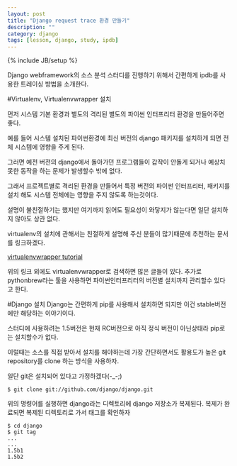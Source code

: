 ```yaml
---
layout: post
title: "Django request trace 환경 만들기"
description: ""
category: django
tags: [lesson, django, study, ipdb]
---
```

{% include JB/setup %}

Django webframework의 소스 분석 스터디를 진행하기 위해서 간편하게 ipdb를 사용한 트레이싱 방법을 소개한다.

#Virtualenv, Virtualenvwrapper 설치

먼저 시스템 기본 환경과 별도의 격리된 별도의 파이썬 인터프리터 환경을 만들어주면 좋다.

예를 들어 시스템 설치된 파이썬환경에 최신 버전의 django 패키지를 설치하게 되면 전체 시스템에 영향을 주게 된다.

그러면 예전 버전의 django에서 돌아가던 프로그램들이 갑작이 안돌게 되거나 예상치 못한 동작을 하는 문제가 발생할수 밖에 없다.

그래서 프로젝트별로 격리된 환경을 만들어서 특정 버전의 파이썬 인터프리터, 패키지를 설치 해도 시스템 전체에는 영향을 주지 않도록 하는것이다.

설명이 불친절하기는 했지만 여기까지 읽어도 필요성이 와닿지가 않는다면 일단 설치하지 않아도 상관 없다.

virtualenv의 설치에 관해서는 친절하게 설명해 주신 분들이 많기때문에 추천하는 문서를 링크하겠다.

[virtualenvwrapper tutorial](http://blog.fruiapps.com/2012/06/An-introductory-tutorial-to-python-virtualenv-and-virtualenvwrapper)

위의 링크 외에도 virtualenvwrapper로 검색하면 많은 글들이 있다.
추가로 pythonbrew라는 툴을 사용하면 파이썬인터프리터의 버전별 설치까지 관리할수 있다고 한다.

#Django 설치
Django는 간편하게 pip를 사용해서 설치하면 되지만 이건 stable버전에만 해당하는 이야기이다.

스터디에 사용하려는 1.5버전은 현재 RC버전으로 아직 정식 버전이 아닌상태라 pip로는 설치할수가 없다.

이럴때는 소스를 직접 받아서 설치를 해야하는데 가장 간단하면서도 활용도가 높은 git repository를 clone 하는 방식을 사용하자.

일단 git은 설치되어 있다고 가정하겠다(-_-;)

    $ git clone git://github.com/django/django.git

위의 명령어를 실행하면 django라는 디렉토리에 django 저장소가 복제된다.
복제가 완료되면 복제된 디렉토리로 가서 태그를 확인하자

    $ cd django
    $ git tag
    ...
    ...
    1.5b1
    1.5b2

